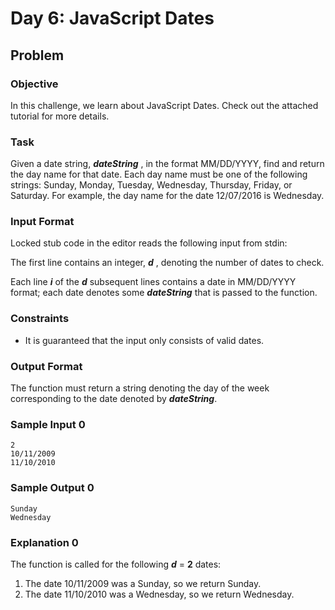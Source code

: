 # Day 6: JavaScript Dates

## Problem

### Objective

<p>In this challenge, we learn about JavaScript Dates. Check out the attached tutorial for more details.</p>

### Task

<p>Given a date string, <b><i>dateString</i></b> , in the format MM/DD/YYYY, find and return the day name for that date. Each day name must be one of the following strings: Sunday, Monday, Tuesday, Wednesday, Thursday, Friday, or Saturday. For example, the day name for the date 12/07/2016 is Wednesday.</p>

### Input Format

<p>Locked stub code in the editor reads the following input from stdin:</p>
<p>The first line contains an integer, <b><i>d</i></b> , denoting the number of dates to check.</p>
<p>Each line <b><i>i</i></b> of the <b><i>d</i></b> subsequent lines contains a date in MM/DD/YYYY format; each date denotes some <b><i>dateString</i></b> that is passed to the function.</p>

### Constraints

- It is guaranteed that the input only consists of valid dates.

### Output Format

<p>The function must return a string denoting the day of the week corresponding to the date denoted by <b><i>dateString</i></b>.</p>

### Sample Input 0

```
2
10/11/2009
11/10/2010
```

### Sample Output 0

```
Sunday
Wednesday
```

### Explanation 0

<p>The function is called for the following <b><i>d</i></b> = <b>2</b> dates:</p>

1. The date 10/11/2009 was a Sunday, so we return Sunday.
2. The date 11/10/2010 was a Wednesday, so we return Wednesday.
